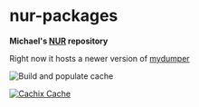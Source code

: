 # nur-packages

**Michael's [NUR](https://github.com/nix-community/NUR) repository**

Right now it hosts a newer version of [mydumper](https://github.com/mydumper/mydumper)

![Build and populate cache](https://github.com/michaelglass/nur-packages/workflows/Build%20and%20populate%20cache/badge.svg)

[![Cachix Cache](https://img.shields.io/badge/cachix-michaelglass-blue.svg)](https://michaelglass.cachix.org)
